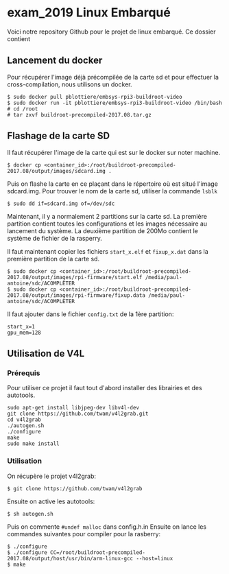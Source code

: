 # exam_2019 Linux Embarqué

Voici notre repository Github pour le projet de linux embarqué.
Ce dossier contient

## Lancement du docker

Pour récupérer l'image déjà précompilée de la carte sd et pour effectuer la cross-compilation, nous utilisons un docker.

```
$ sudo docker pull pblottiere/embsys-rpi3-buildroot-video
$ sudo docker run -it pblottiere/embsys-rpi3-buildroot-video /bin/bash
# cd /root
# tar zxvf buildroot-precompiled-2017.08.tar.gz
```

## Flashage de la carte SD

Il faut récupérer l'image de la carte qui est sur le docker sur noter machine.

```
$ docker cp <container_id>:/root/buildroot-precompiled-2017.08/output/images/sdcard.img .
```
Puis on flashe la carte en ce plaçant dans le répertoire où est situé l'image sdcard.img. Pour trouver le nom de la carte sd, utiliser la commande ```lsblk```

```
$ sudo dd if=sdcard.img of=/dev/sdc
```

Maintenant, il y a normalement 2 partitions sur la carte sd.
La première partition contient toutes les configurations et les images nécessaire au lancement du système.
La deuxième partition de 200Mo contient le système de fichier de la rasperry.

Il faut maintenant copier les fichiers ```start_x.elf``` et ```fixup_x.dat``` dans la première partition de la carte sd.

```
$ sudo docker cp <container_id>:/root/buildroot-precompiled-2017.08/output/images/rpi-firmware/start.elf /media/paul-antoine/sdc/ACOMPLETER
$ sudo docker cp <container_id>:/root/buildroot-precompiled-2017.08/output/images/rpi-firmware/fixup.data /media/paul-antoine/sdc/ACOMPLETER
```

Il faut ajouter dans le fichier `config.txt` de la 1ère partition:

````
start_x=1
gpu_mem=128
````

## Utilisation de V4L

### Prérequis

Pour utiliser ce projet il faut tout d'abord installer des librairies et des autotools.

````
sudo apt-get install libjpeg-dev libv4l-dev
git clone https://github.com/twam/v4l2grab.git
cd v4l2grab
./autogen.sh
./configure
make
sudo make install
````

### Utilisation

On récupère le projet v4l2grab:
````
$ git clone https://github.com/twam/v4l2grab
````
Ensuite on active les autotools:
````
$ sh autogen.sh
````
Puis on commente ````#undef malloc```` dans config.h.in
Ensuite on lance les commandes suivantes pour compiler pour la rasberry:
````
$ ./configure
$ ./configure CC=/root/buildroot-precompiled-2017.08/output/host/usr/bin/arm-linux-gcc --host=linux
$ make
````





